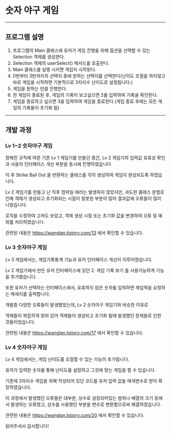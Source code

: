 # 숫자 야구 게임
---
## 프로그램 설명
1. 프로그램의 Main 클래스에 유저가 게임 진행을 위해 옵션을 선택할 수 있는 Selection 객체를 생성한다.
2. Selection 객체의 userSelect() 메서드를 호출한다.
3. Main 클래스를 실행 시키면 게임이 시작된다.
4. 0번부터 3번까지의 선택지 중에 원하는 선택지를 선택한다(난이도 조절을 하지않고 바로 게임을 시작하면 기본적으로 3자리수 난이도로 설정됩니다.)
5. 게임을 원하는 만큼 진행한다.
6. 한 게임이 종료된 후, 게임의 기록이 보고싶으면 2를 입력하여 기록을 확인한다.
7. 게임을 종료하고 싶으면 3을 입력하여 게임을 종료한다.(게임 종료 후에는 모든 게임의 기록들이 초기화 됨)
---
## 개발 과정
### Lv 1~2 숫자야구 게임
정해진 규칙에 따른 기존 Lv 1 게임기를 만들던 중간, Lv 2 게임기의 입력값 유효성 확인과 사용자 인터페이스 개선 부분을 동시에 진행하였습니다

이 후 Strike Ball Out 을 반환하는 클래스를 각각 생성하여 게임이 완성되도록 하였습니다.

Lv 2 게임기를 만들고 난 직후 컴파일 에러는 발생하지 않았지만, 과도한 클래스 분할로 인해 객체가 생성되고 초기화되는 시점이 잘못된 부분이 많아 결과값에 오류들이 많이 나왔습니다.

로직을 수정하여 고쳐도 보았고, 객체 생성 시점 또는 초기화 값을 변경하여 오류 및 예외를 처리하였습니다.

관련된 내용은
https://wanglan.tistory.com/13 에서 확인할 수 있습니다.

### Lv 3 숫자야구 게임
Lv 3 게임에서는, 게임기록통계 기능과 유저 인터페이스 개선이 이루어졌습니다.

Lv 2 게임기에서 만든 유저 인터페이스에 있던 2. 게임 기록 보기 를 사용가능하게 기능을 추가했습니다.

또한 유저가 선택하는 인터페이스에서, 유효하지 않은 숫자를 입력하면 재입력을 요청하는 메세지를 출력합니다.

개발중 다양한 오류들이 발생했었는데, Lv 2 숫자야구 게임기와 비슷한 이유로

객체들이 복잡하게 얽혀 있어 객체들이 생성되고 초기화 될때 발생했던 문제들로 인한 것들이었습니다.

관련된 내용은
https://wanglan.tistory.com/17 에서 확인할 수 있습니다.

### Lv 4 숫자야구 게임
Lv 4 게임에서는, 게임 난이도를 조절할 수 있는 기능이 추가됩니다.

유저가 입력한 숫자를 통해 난이도를 설정하고 그것에 맞는 게임을 할 수 있습니다.

기존에 3자리수 게임을 위해 작성되어 있던 코드를 유저 입력 값을 매개변수로 받아 확장하였습니다.

이 과정에서 발생했던 오류들은 대부분, 상수로 설정되어있는 범위나 배열의 크기 등에서 발생하는 오류였고, 상수를 사용했던 부분을 변수로 변환함으로써 해결하였습니다.

관련된 내용은
https://wanglan.tistory.com/20 에서 확인할 수 있습니다.

읽어주셔서 감사합니다!